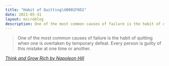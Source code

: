 ```yaml
---
title: "Habit of Quitting\U0001F6D1"
date: 2021-05-31
layout: microblog
description: One of the most common causes of failure is the habit of quitting
---
```


>One of the most common causes of failure is the habit of quitting when one is overtaken by temporary defeat. Every person is guilty of this mistake at one time or another.

*[Think and Grow Rich by Napoleon Hill](/book-notes/think-and-grow-rich)*